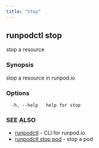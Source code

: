 ```yaml
---
title: "Stop"
---
```

## runpodctl stop

stop a resource

### Synopsis

stop a resource in runpod.io

### Options

```
  -h, --help   help for stop
```

### SEE ALSO

* [runpodctl](runpodctl.md)	 - CLI for runpod.io
* [runpodctl stop pod](runpodctl_stop_pod.md)	 - stop a pod

